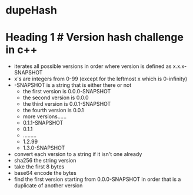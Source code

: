 # dupeHash
# Heading 1 # Version hash challenge in c++

* iterates all possible versions in order where version is defined as x.x.x-SNAPSHOT  
* x's are integers from 0-99 (except for the leftmost x which is 0-infinity)  
* -SNAPSHOT is a string that is either there or not  
  * the first version is 0.0.0-SNAPSHOT  
  * the second version is 0.0.0  
  * the third version is 0.0.1-SNAPSHOT  
  * the fourth version is 0.0.1  
  * more versions......  
  * 0.1.1-SNAPSHOT  
  * 0.1.1  
  * .........  
  * 1.2.99  
  * 1.3.0-SNAPSHOT  
* convert each version to a string if it isn't one already
* sha256 the string version
* take the first 8 bytes
* base64 encode the bytes
* find the first version starting from 0.0.0-SNAPSHOT in order that is a duplicate of another version
